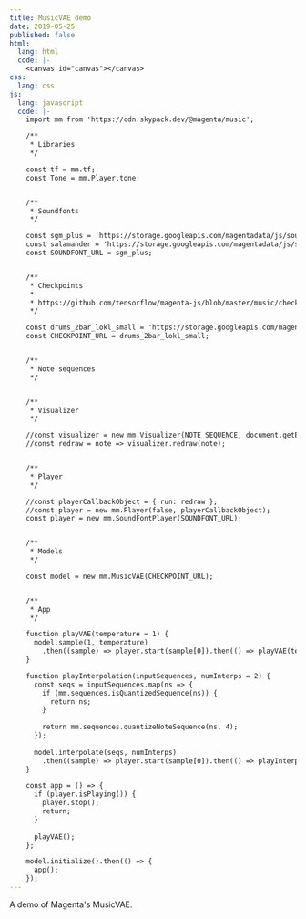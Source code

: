 ```yaml
---
title: MusicVAE demo
date: 2019-05-25
published: false
html:
  lang: html
  code: |-
    <canvas id="canvas"></canvas>
css:
  lang: css
js:
  lang: javascript
  code: |-
    import mm from 'https://cdn.skypack.dev/@magenta/music';

    /**
     * Libraries
     */

    const tf = mm.tf;
    const Tone = mm.Player.tone;


    /**
     * Soundfonts
     */

    const sgm_plus = 'https://storage.googleapis.com/magentadata/js/soundfonts/sgm_plus';
    const salamander = 'https://storage.googleapis.com/magentadata/js/soundfonts/salamander';
    const SOUNDFONT_URL = sgm_plus;


    /**
     * Checkpoints
     *
     * https://github.com/tensorflow/magenta-js/blob/master/music/checkpoints/README.md
     */

    const drums_2bar_lokl_small = 'https://storage.googleapis.com/magentadata/js/checkpoints/music_vae/drums_2bar_lokl_small';
    const CHECKPOINT_URL = drums_2bar_lokl_small;


    /**
     * Note sequences
     */


    /**
     * Visualizer
     */

    //const visualizer = new mm.Visualizer(NOTE_SEQUENCE, document.getElementById('canvas'));
    //const redraw = note => visualizer.redraw(note);


    /**
     * Player
     */

    //const playerCallbackObject = { run: redraw };
    //const player = new mm.Player(false, playerCallbackObject);
    const player = new mm.SoundFontPlayer(SOUNDFONT_URL);


    /**
     * Models
     */

    const model = new mm.MusicVAE(CHECKPOINT_URL);


    /**
     * App
     */

    function playVAE(temperature = 1) {
      model.sample(1, temperature)
        .then((sample) => player.start(sample[0]).then(() => playVAE(temperature)));
    }

    function playInterpolation(inputSequences, numInterps = 2) {
      const seqs = inputSequences.map(ns => {
        if (mm.sequences.isQuantizedSequence(ns)) {
          return ns;
        }
        
        return mm.sequences.quantizeNoteSequence(ns, 4);    
      });
      
      model.interpolate(seqs, numInterps)
        .then((sample) => player.start(sample[0]).then(() => playInterpolation(seqs, numInterps)));
    }

    const app = () => {
      if (player.isPlaying()) {
        player.stop();
        return;
      }
      
      playVAE();
    };

    model.initialize().then(() => {
      app();
    });
---
```

A demo of Magenta's MusicVAE.
